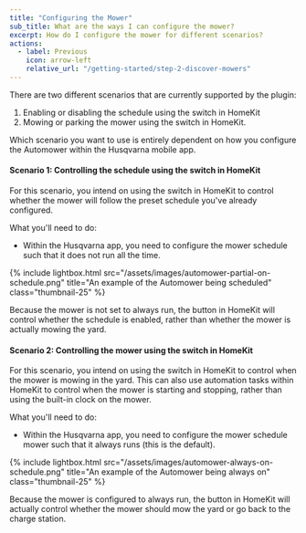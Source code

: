 ```yaml
---
title: "Configuring the Mower"
sub_title: What are the ways I can configure the mower?
excerpt: How do I configure the mower for different scenarios?
actions:
  - label: Previous
    icon: arrow-left
    relative_url: "/getting-started/step-2-discover-mowers"
---
```

There are two different scenarios that are currently supported by the plugin:
1. Enabling or disabling the schedule using the switch in HomeKit
2. Mowing or parking the mower using the switch in HomeKit.

Which scenario you want to use is entirely dependent on how you configure the Automower within the Husqvarna mobile app.

#### Scenario 1: Controlling the schedule using the switch in HomeKit
For this scenario, you intend on using the switch in HomeKit to control whether the mower will follow the preset schedule you've already configured.

What you'll need to do:
- Within the Husqvarna app, you need to configure the mower schedule such that it does not run all the time.

{% include lightbox.html src="/assets/images/automower-partial-on-schedule.png" title="An example of the Automower being scheduled" class="thumbnail-25" %}

Because the mower is not set to always run, the button in HomeKit will control whether the schedule is enabled, rather than whether the mower is actually mowing the yard.

#### Scenario 2: Controlling the mower using the switch in HomeKit
For this scenario, you intend on using the switch in HomeKit to control when the mower is mowing in the yard. This can also use automation tasks within HomeKit to control when the mower is starting and stopping, rather than using the built-in clock on the mower.

What you'll need to do:
- Within the Husqvarna app, you need to configure the mower schedule mower such that it always runs (this is the default).

{% include lightbox.html src="/assets/images/automower-always-on-schedule.png" title="An example of the Automower being always on" class="thumbnail-25" %}

Because the mower is configured to always run, the button in HomeKit will actually control whether the mower should mow the yard or go back to the charge station.